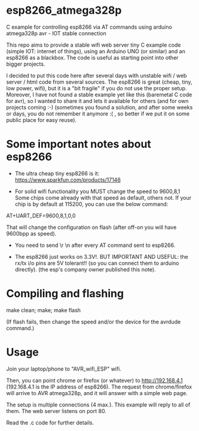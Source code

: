 # esp8266_atmega328p

C example for controlling esp8266 via AT commands using arduino atmega328p avr - IOT stable connection

This repo aims to provide a stable wifi web server tiny C example code 
(simple IOT: internet of things), using an Arduino UNO (or similar)
and an esp8266 as a blackbox. The code is useful as starting point 
into other bigger projects.

I decided to put this code here after several days with unstable 
wifi / web server / html code from several sources. The esp8266 is great
(cheap, tiny, low power, wifi), but it is a "bit fragile" if you
do not use the proper setup. Moreover, I have not found 
a stable example yet like this (baremetal C code for avr), so I wanted 
to share it and lets it available for others (and for own projects coming :-)
(sometimes you found a solution, and after some weeks or days, you do not
remember it anymore :( , so better if we put it on some public place for easy
reuse).

Some important notes about esp8266
==================================

- The ultra cheap tiny esp8266 is it: https://www.sparkfun.com/products/17146

- For solid wifi functionality you MUST change the speed to 9600,8,1
Some chips come already with that speed as default, others not. If your chip
is by default at 115200, you can use the below command:

AT+UART_DEF=9600,8,1,0,0

That will change the configuration on flash (after off-on you will
have 9600bpp as speed).

- You need to send \r \n after every AT command sent to esp8266.

- The esp8266 just works on 3.3V!. BUT IMPORTANT AND USEFUL: the rx/tx
i/o pins are 5V tolerant!! (so you can connect them to arduino directly).
(the esp's company owner published this note).


Compiling and flashing
======================

make clean; 
make; 
make flash  

(If flash fails, then change the speed and/or the device for the avrdude 
command.)


Usage
=====

Join your laptop/phone to "AVR_wifi_ESP" wifi.

Then, you can point chrome or firefox (or whatever) to http://192.168.4.1
(192.168.4.1 is the IP address of esp8266). The request from chrome/firefox
will arrive to AVR atmega328p, and it will answer with a simple web page.

The setup is multiple connections (4 max.). This example will reply to
all of them. The web server listens on port 80.


Read the .c code for further details.

